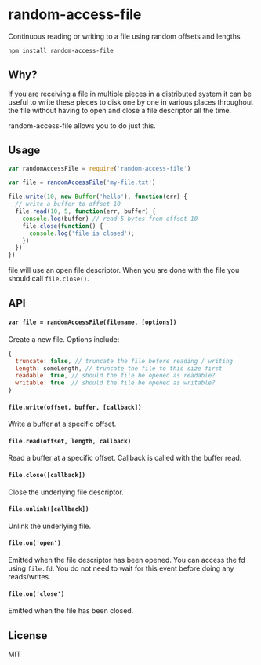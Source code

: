 # random-access-file

Continuous reading or writing to a file using random offsets and lengths

```
npm install random-access-file
```

## Why?

If you are receiving a file in multiple pieces in a distributed system it can be useful to write these pieces to disk one by one in various places throughout the file without having to open and close a file descriptor all the time.

random-access-file allows you to do just this.

## Usage

``` js
var randomAccessFile = require('random-access-file')

var file = randomAccessFile('my-file.txt')

file.write(10, new Buffer('hello'), function(err) {
  // write a buffer to offset 10
  file.read(10, 5, function(err, buffer) {
    console.log(buffer) // read 5 bytes from offset 10
    file.close(function() {
      console.log('file is closed');
    })
  })
})
```

file will use an open file descriptor. When you are done with the file you should call `file.close()`.

## API

#### `var file = randomAccessFile(filename, [options])`

Create a new file. Options include:

``` js
{
  truncate: false, // truncate the file before reading / writing
  length: someLength, // truncate the file to this size first
  readable: true, // should the file be opened as readable?
  writable: true  // should the file be opened as writable?
}
```

#### `file.write(offset, buffer, [callback])`

Write a buffer at a specific offset.

#### `file.read(offset, length, callback)`

Read a buffer at a specific offset. Callback is called with the buffer read.

#### `file.close([callback])`

Close the underlying file descriptor.

#### `file.unlink([callback])`

Unlink the underlying file.

#### `file.on('open')`

Emitted when the file descriptor has been opened. You can access the fd using `file.fd`.
You do not need to wait for this event before doing any reads/writes.

#### `file.on('close')`

Emitted when the file has been closed.

## License

MIT
